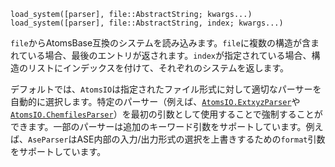 ```
load_system([parser], file::AbstractString; kwargs...)
load_system([parser], file::AbstractString, index; kwargs...)
```

`file`からAtomsBase互換のシステムを読み込みます。`file`に複数の構造が含まれている場合、最後のエントリが返されます。`index`が指定されている場合、構造のリストにインデックスを付けて、それぞれのシステムを返します。

デフォルトでは、`AtomsIO`は指定されたファイル形式に対して適切なパーサーを自動的に選択します。特定のパーサー（例えば、[`AtomsIO.ExtxyzParser`](@ref)や[`AtomsIO.ChemfilesParser`](@ref)）を最初の引数として使用することで強制することができます。一部のパーサーは追加のキーワード引数をサポートしています。例えば、`AseParser`はASE内部の入力/出力形式の選択を上書きするための`format`引数をサポートしています。

